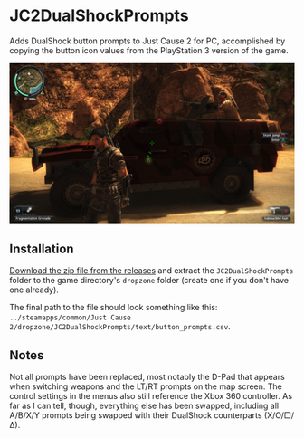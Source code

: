 # JC2DualShockPrompts
Adds DualShock button prompts to Just Cause 2 for PC, accomplished by copying the button icon values from the PlayStation 3 version of the game.

![](/screenshot.jpg)

## Installation
[Download the zip file from the releases](https://github.com/DerpyChap/JC2DualShockPrompts/releases/download/latest/JC2DualShockPrompts.zip) and extract the `JC2DualShockPrompts` folder to the game directory's `dropzone` folder (create one if you don't have one already).

The final path to the file should look something like this: `../steamapps/common/Just Cause 2/dropzone/JC2DualShockPrompts/text/button_prompts.csv`.

## Notes
Not all prompts have been replaced, most notably the D-Pad that appears when switching weapons and the LT/RT prompts on the map screen. The control settings in the menus also still reference the Xbox 360 controller. As far as I can tell, though, everything else has been swapped, including all A/B/X/Y prompts being swapped with their DualShock counterparts (X/O/□/∆).
